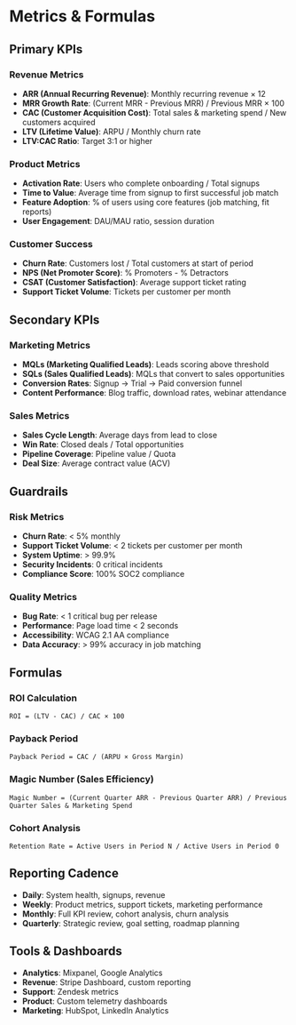 # Metrics & Formulas

## Primary KPIs

### Revenue Metrics
- **ARR (Annual Recurring Revenue)**: Monthly recurring revenue × 12
- **MRR Growth Rate**: (Current MRR - Previous MRR) / Previous MRR × 100
- **CAC (Customer Acquisition Cost)**: Total sales & marketing spend / New customers acquired
- **LTV (Lifetime Value)**: ARPU / Monthly churn rate
- **LTV:CAC Ratio**: Target 3:1 or higher

### Product Metrics
- **Activation Rate**: Users who complete onboarding / Total signups
- **Time to Value**: Average time from signup to first successful job match
- **Feature Adoption**: % of users using core features (job matching, fit reports)
- **User Engagement**: DAU/MAU ratio, session duration

### Customer Success
- **Churn Rate**: Customers lost / Total customers at start of period
- **NPS (Net Promoter Score)**: % Promoters - % Detractors
- **CSAT (Customer Satisfaction)**: Average support ticket rating
- **Support Ticket Volume**: Tickets per customer per month

## Secondary KPIs

### Marketing Metrics
- **MQLs (Marketing Qualified Leads)**: Leads scoring above threshold
- **SQLs (Sales Qualified Leads)**: MQLs that convert to sales opportunities
- **Conversion Rates**: Signup → Trial → Paid conversion funnel
- **Content Performance**: Blog traffic, download rates, webinar attendance

### Sales Metrics
- **Sales Cycle Length**: Average days from lead to close
- **Win Rate**: Closed deals / Total opportunities
- **Pipeline Coverage**: Pipeline value / Quota
- **Deal Size**: Average contract value (ACV)

## Guardrails

### Risk Metrics
- **Churn Rate**: < 5% monthly
- **Support Ticket Volume**: < 2 tickets per customer per month
- **System Uptime**: > 99.9%
- **Security Incidents**: 0 critical incidents
- **Compliance Score**: 100% SOC2 compliance

### Quality Metrics
- **Bug Rate**: < 1 critical bug per release
- **Performance**: Page load time < 2 seconds
- **Accessibility**: WCAG 2.1 AA compliance
- **Data Accuracy**: > 99% accuracy in job matching

## Formulas

### ROI Calculation
```
ROI = (LTV - CAC) / CAC × 100
```

### Payback Period
```
Payback Period = CAC / (ARPU × Gross Margin)
```

### Magic Number (Sales Efficiency)
```
Magic Number = (Current Quarter ARR - Previous Quarter ARR) / Previous Quarter Sales & Marketing Spend
```

### Cohort Analysis
```
Retention Rate = Active Users in Period N / Active Users in Period 0
```

## Reporting Cadence

- **Daily**: System health, signups, revenue
- **Weekly**: Product metrics, support tickets, marketing performance
- **Monthly**: Full KPI review, cohort analysis, churn analysis
- **Quarterly**: Strategic review, goal setting, roadmap planning

## Tools & Dashboards

- **Analytics**: Mixpanel, Google Analytics
- **Revenue**: Stripe Dashboard, custom reporting
- **Support**: Zendesk metrics
- **Product**: Custom telemetry dashboards
- **Marketing**: HubSpot, LinkedIn Analytics
